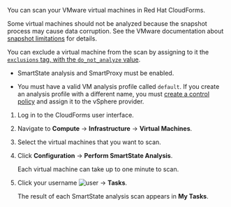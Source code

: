 You can scan your VMware virtual machines in Red Hat CloudForms.

<div class="important">

Some virtual machines should not be analyzed because the snapshot
process may cause data corruption. See the VMware documentation about
[snapshot
limitations](https://docs.vmware.com/en/VMware-vSphere/6.5/com.vmware.vsphere.vm_admin.doc/GUID-53F65726-A23B-4CF0-A7D5-48E584B88613.html)
for details.

You can exclude a virtual machine from the scan by assigning to it the
[`exclusions` tag, with the `do_not_analyze`
value](https://access.redhat.com/documentation/en-us/red_hat_cloudforms/5.0/html-single/managing_infrastructure_and_inventory/index#to_tag_virtual_machines_and_templates).

</div>

  - SmartState analysis and SmartProxy must be enabled.

  - You must have a valid VM analysis profile called `default`. If you
    create an analysis profile with a different name, you must [create a
    control
    policy](https://access.redhat.com/documentation/en-us/red_hat_cloudforms/5.0/html-single/assigning_a_custom_analysis_profile_to_a_virtual_machine/index#create-vm-control-policy)
    and assign it to the vSphere provider.

<!-- end list -->

1.  Log in to the CloudForms user interface.

2.  Navigate to **Compute** → **Infrastructure** → **Virtual Machines**.

3.  Select the virtual machines that you want to scan.

4.  Click **Configuration** → **Perform SmartState Analysis**.
    
    Each virtual machine can take up to one minute to scan.

5.  Click your username ![user](user.png) → **Tasks**.
    
    The result of each SmartState analysis scan appears in **My Tasks**.
